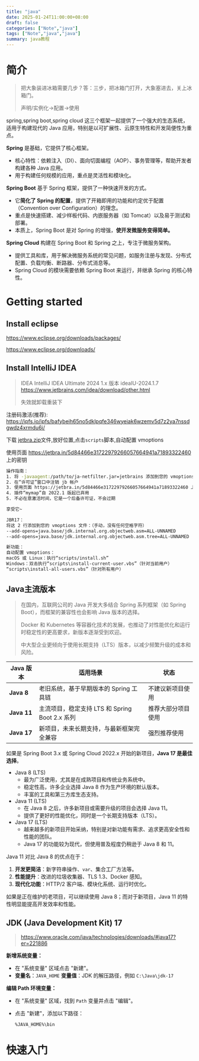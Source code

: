 ```yaml
---
title: "java"
date: 2025-01-24T11:00:00+08:00
draft: false
categories: ["Note","java"]
tags: ["Note","java","java"]
summary: java教程
---
```


# 简介

> 把大象装进冰箱需要几步？答：三步，把冰箱门打开，大象塞进去，关上冰箱门。
>
> 声明/实例化->配置->使用

spring,spring boot,spring cloud 这三个框架一起提供了一个强大的生态系统，适用于构建现代的 Java 应用，特别是以可扩展性、云原生特性和开发简便性为重点。

**Spring** 是基础，它提供了核心框架。

- 核心特性：依赖注入（DI）、面向切面编程（AOP）、事务管理等，帮助开发者构建各种 Java 应用。
- 用于构建任何规模的应用，重点是灵活性和模块化。

**Spring Boot** 基于 Spring 框架，提供了一种快速开发的方式。

- 它**简化了 Spring 的配置**，提供了开箱即用的功能和约定优于配置（Convention over Configuration）的理念。
- 重点是快速搭建、减少样板代码、内嵌服务器（如 Tomcat）以及易于测试和部署。
- 本质上，Spring Boot 是对 Spring 的增强，**使开发微服务变得简单。**

**Spring Cloud** 构建在 Spring Boot 和 Spring 之上，专注于微服务架构。

- 提供工具和库，用于解决微服务系统的常见问题，如服务注册与发现、分布式配置、负载均衡、断路器、分布式消息等。
- Spring Cloud 的模块需要依赖 Spring Boot 来运行，并继承 Spring 的核心特性。

# Getting started

## Install eclipse

https://www.eclipse.org/downloads/packages/

https://www.eclipse.org/downloads/

## Install IntelliJ IDEA

> IDEA IntelliJ IDEA Ultimate  2024 1.x 版本  ideaIU-2024.1.7
> https://www.jetbrains.com/idea/download/other.html
>
> 失效就卸载重装下

注册码激活(推荐): https://ipfs.io/ipfs/bafybeih65no5dklpqfe346wyeiak6wzemv5d7z2ya7nssdgwdz4xrmdu6i/

下载 [jetbra.zip](https://ipfs.io/ipfs/bafybeih65no5dklpqfe346wyeiak6wzemv5d7z2ya7nssdgwdz4xrmdu6i/files/jetbra-8f6785eac5e6e7e8b20e6174dd28bb19d8da7550.zip)文件,放好位置,点击`scripts`脚本,自动配置 vmoptions

使用页面 https://jetbra.in/5d84466e31722979266057664941a71893322460 上的密钥

```bash
操作指南：
1. 将 -javaagent:/path/to/ja-netfilter.jar=jetbrains 添加到您的 vmoptions（手动或自动）
2. 在“许可证”窗口中注销 jb 帐户
3. 使用页面 https://jetbra.in/5d84466e31722979266057664941a71893322460 上的密钥
4. 插件“mymap”自 2022.1 版起已弃用
5. 不必在意激活时间，它是一个后备许可证，不会过期

享受它~

JBR17：
将这 2 行添加到您的 vmoptions 文件：（手动，没有任何空格字符）
--add-opens=java.base/jdk.internal.org.objectweb.asm=ALL-UNNAMED
--add-opens=java.base/jdk.internal.org.objectweb.asm.tree=ALL-UNNAMED

新功能：
自动配置 vmoptions：
macOS 或 Linux：执行“scripts/install.sh”
Windows：双击执行“scripts\install-current-user.vbs”（针对当前用户）
“scripts\install-all-users.vbs”（针对所有用户）
```

## Java主流版本

> 在国内，互联网公司的 Java 开发大多结合 Spring 系列框架（如 Spring Boot），而框架的兼容性也会影响 Java 版本的选择。
>
> Docker 和 Kubernetes 等容器化技术的发展，也推动了对性能优化和运行时稳定性的更高要求，新版本逐渐受到欢迎。
>
> 中大型企业更倾向于使用长期支持（LTS）版本，以减少频繁升级的成本和风险。

| **Java 版本** | **适用场景**                                   | **状态**           |
| ------------- | ---------------------------------------------- | ------------------ |
| **Java 8**    | 老旧系统，基于早期版本的 Spring 工具链         | 不建议新项目使用   |
| **Java 11**   | 主流项目，稳定支持 LTS 和 Spring Boot 2.x 系列 | 推荐大部分项目使用 |
| **Java 17**   | 新项目，未来长期支持，与最新框架完全兼容       | 强烈推荐使用       |

如果是 Spring Boot 3.x 或 Spring Cloud 2022.x 开始的新项目，**Java 17 是最佳选择**。

- Java 8 (LTS)
  - 最为广泛使用，尤其是在成熟项目和传统业务系统中。
  - 稳定性高，许多企业选择 Java 8 作为生产环境的默认版本。
  - 丰富的工具和第三方库生态支持。
- Java 11 (LTS)
  - 在 Java 8 之后，许多新项目或需要升级的项目会选择 Java 11。
  - 提供了更好的性能优化，同时是一个长期支持版本（LTS）。
- Java 17 (LTS)
  - 越来越多的新项目开始采纳，特别是对新功能有需求、追求更高安全性和性能的团队。
  - Java 17 的功能较为现代，但使用普及程度仍稍逊于 Java 8 和 11。



Java 11 对比 Java 8 的优点在于：

1. **开发更简洁**：新字符串操作、`var`、集合工厂方法等。
2. **性能提升**：改进的垃圾收集器、TLS 1.3、Docker 感知。
3. **现代化功能**：HTTP/2 客户端、模块化系统、运行时优化。

如果是正在维护的老项目，可以继续使用 Java 8；而对于新项目，Java 11 的特性明显能提高开发效率和性能。

## JDK (Java Development Kit) 17

> https://www.oracle.com/java/technologies/downloads/#java17?er=221886

**新增系统变量：**

- 在 "系统变量" 区域点击 "新建"。
- **变量名**：`JAVA_HOME`
  **变量值**：JDK 的解压路径，例如 `C:\Java\jdk-17`

**编辑 Path 环境变量：**

- 在 "系统变量" 区域，找到 `Path` 变量并点击 "编辑"。

- 点击 "新建"，添加以下路径：

  ```bash
  %JAVA_HOME%\bin
  ```

# 快速入门

